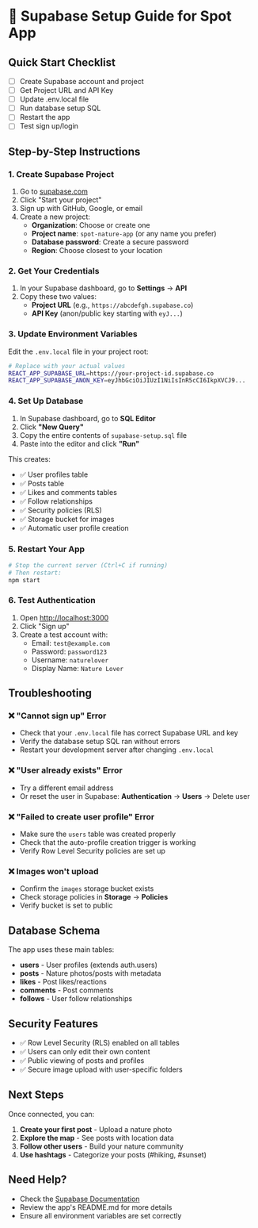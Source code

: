 # 🚀 Supabase Setup Guide for Spot App

## Quick Start Checklist

- [ ] Create Supabase account and project
- [ ] Get Project URL and API Key
- [ ] Update .env.local file
- [ ] Run database setup SQL
- [ ] Restart the app
- [ ] Test sign up/login

## Step-by-Step Instructions

### 1. Create Supabase Project

1. Go to [supabase.com](https://supabase.com)
2. Click "Start your project"
3. Sign up with GitHub, Google, or email
4. Create a new project:
   - **Organization**: Choose or create one
   - **Project name**: `spot-nature-app` (or any name you prefer)
   - **Database password**: Create a secure password
   - **Region**: Choose closest to your location

### 2. Get Your Credentials

1. In your Supabase dashboard, go to **Settings** → **API**
2. Copy these two values:
   - **Project URL** (e.g., `https://abcdefgh.supabase.co`)
   - **API Key** (anon/public key starting with `eyJ...`)

### 3. Update Environment Variables

Edit the `.env.local` file in your project root:

```bash
# Replace with your actual values
REACT_APP_SUPABASE_URL=https://your-project-id.supabase.co
REACT_APP_SUPABASE_ANON_KEY=eyJhbGciOiJIUzI1NiIsInR5cCI6IkpXVCJ9...
```

### 4. Set Up Database

1. In Supabase dashboard, go to **SQL Editor**
2. Click **"New Query"**
3. Copy the entire contents of `supabase-setup.sql` file
4. Paste into the editor and click **"Run"**

This creates:

- ✅ User profiles table
- ✅ Posts table
- ✅ Likes and comments tables
- ✅ Follow relationships
- ✅ Security policies (RLS)
- ✅ Storage bucket for images
- ✅ Automatic user profile creation

### 5. Restart Your App

```bash
# Stop the current server (Ctrl+C if running)
# Then restart:
npm start
```

### 6. Test Authentication

1. Open [http://localhost:3000](http://localhost:3000)
2. Click "Sign up"
3. Create a test account with:
   - Email: `test@example.com`
   - Password: `password123`
   - Username: `naturelover`
   - Display Name: `Nature Lover`

## Troubleshooting

### ❌ "Cannot sign up" Error

- Check that your `.env.local` file has correct Supabase URL and key
- Verify the database setup SQL ran without errors
- Restart your development server after changing `.env.local`

### ❌ "User already exists" Error

- Try a different email address
- Or reset the user in Supabase: **Authentication** → **Users** → Delete user

### ❌ "Failed to create user profile" Error

- Make sure the `users` table was created properly
- Check that the auto-profile creation trigger is working
- Verify Row Level Security policies are set up

### ❌ Images won't upload

- Confirm the `images` storage bucket exists
- Check storage policies in **Storage** → **Policies**
- Verify bucket is set to public

## Database Schema

The app uses these main tables:

- **users** - User profiles (extends auth.users)
- **posts** - Nature photos/posts with metadata
- **likes** - Post likes/reactions
- **comments** - Post comments
- **follows** - User follow relationships

## Security Features

- ✅ Row Level Security (RLS) enabled on all tables
- ✅ Users can only edit their own content
- ✅ Public viewing of posts and profiles
- ✅ Secure image upload with user-specific folders

## Next Steps

Once connected, you can:

1. **Create your first post** - Upload a nature photo
2. **Explore the map** - See posts with location data
3. **Follow other users** - Build your nature community
4. **Use hashtags** - Categorize your posts (#hiking, #sunset)

## Need Help?

- Check the [Supabase Documentation](https://supabase.com/docs)
- Review the app's README.md for more details
- Ensure all environment variables are set correctly

